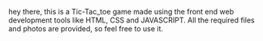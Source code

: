 hey there,
this is a Tic-Tac_toe game made using the front end web development tools like HTML, CSS and JAVASCRIPT.
All the required files and photos are provided, so feel free to use it.
